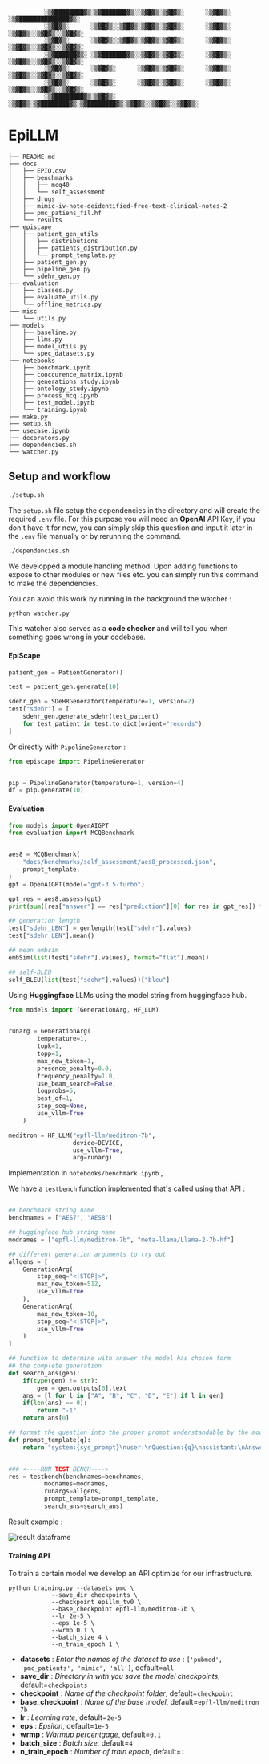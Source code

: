 ```
          ░▒▓████████▓▒░▒▓███████▓▒░░▒▓█▓▒░▒▓█▓▒░      ░▒▓█▓▒░      ░▒▓██████████████▓▒░  
          ░▒▓█▓▒░      ░▒▓█▓▒░░▒▓█▓▒░▒▓█▓▒░▒▓█▓▒░      ░▒▓█▓▒░      ░▒▓█▓▒░░▒▓█▓▒░░▒▓█▓▒░  
          ░▒▓█▓▒░      ░▒▓█▓▒░░▒▓█▓▒░▒▓█▓▒░▒▓█▓▒░      ░▒▓█▓▒░      ░▒▓█▓▒░░▒▓█▓▒░░▒▓█▓▒░   
          ░▒▓██████▓▒░ ░▒▓███████▓▒░░▒▓█▓▒░▒▓█▓▒░      ░▒▓█▓▒░      ░▒▓█▓▒░░▒▓█▓▒░░▒▓█▓▒░    
          ░▒▓█▓▒░      ░▒▓█▓▒░      ░▒▓█▓▒░▒▓█▓▒░      ░▒▓█▓▒░      ░▒▓█▓▒░░▒▓█▓▒░░▒▓█▓▒░     
          ░▒▓█▓▒░      ░▒▓█▓▒░      ░▒▓█▓▒░▒▓█▓▒░      ░▒▓█▓▒░      ░▒▓█▓▒░░▒▓█▓▒░░▒▓█▓▒░ 
          ░▒▓████████▓▒░▒▓█▓▒░      ░▒▓█▓▒░▒▓████████▓▒░▒▓████████▓▒░▒▓█▓▒░░▒▓█▓▒░░▒▓█▓▒░
```

# EpiLLM


```shell
├── README.md
├── docs
│   ├── EPIO.csv
│   ├── benchmarks
│   │   ├── mcq40
│   │   └── self_assessment
│   ├── drugs
│   ├── mimic-iv-note-deidentified-free-text-clinical-notes-2
│   ├── pmc_patiens_fil.hf
│   └── results
├── episcape
│   ├── patient_gen_utils
│   │   ├── distributions
│   │   ├── patients_distribution.py
│   │   └── prompt_template.py
│   ├── patient_gen.py
│   ├── pipeline_gen.py
│   └── sdehr_gen.py
├── evaluation
│   ├── classes.py
│   ├── evaluate_utils.py
│   └── offline_metrics.py
├── misc
│   └── utils.py
├── models
│   ├── baseline.py
│   ├── llms.py
│   ├── model_utils.py
│   └── spec_datasets.py
├── notebooks
│   ├── benchmark.ipynb
│   ├── cooccurence_matrix.ipynb
│   ├── generations_study.ipynb
│   ├── ontology_study.ipynb
│   ├── process_mcq.ipynb
│   ├── test_model.ipynb
│   └── training.ipynb
├── make.py
├── setup.sh
├── usecase.ipynb
├── decorators.py
├── dependencies.sh
└── watcher.py
```


## Setup and workflow


```bash
./setup.sh
```

The `setup.sh` file setup the dependencies in the directory and will create the required `.env` file. For this purpose you will need an **OpenAI** API Key, if you don't have it for now, you can simply skip this question and input it later in the `.env` file manually or by rerunning the command.


```bash
./dependencies.sh
```

We developped a module handling method. Upon adding functions to expose to other modules or new files etc. you can simply run this command to make the dependencies.

You can avoid this work by running in the background the watcher :

```bash
python watcher.py
```

This watcher also serves as a **code checker** and will tell you when something goes wrong in your codebase.

#### EpiScape

```python
patient_gen = PatientGenerator()

test = patient_gen.generate(10)

sdehr_gen = SDeHRGenerator(temperature=1, version=2)
test["sdehr"] = [
    sdehr_gen.generate_sdehr(test_patient)
    for test_patient in test.to_dict(orient="records")
]
```

Or directly with `PipelineGenerator` :

```python
from episcape import PipelineGenerator


pip = PipelineGenerator(temperature=1, version=4)
df = pip.generate(10)
```


#### Evaluation

```python
from models import OpenAIGPT
from evaluation import MCQBenchmark


aes8 = MCQBenchmark(
    "docs/benchmarks/self_assessment/aes8_processed.json",
    prompt_template,
)
gpt = OpenAIGPT(model="gpt-3.5-turbo")

gpt_res = aes8.assess(gpt)
print(sum([res["answer"] == res["prediction"][0] for res in gpt_res]) * 100 / len(gpt_res), "% accuracy for GPT-3.5")
```


```python
## generation length
test["sdehr_LEN"] = genlength(test["sdehr"].values)
test["sdehr_LEN"].mean()

## mean embsim
embSim(list(test["sdehr"].values), format="flat").mean()

## self-BLEU
self_BLEU(list(test["sdehr"].values))["bleu"]
```


Using **Huggingface** LLMs using the model string from huggingface hub.

```python
from models import (GenerationArg, HF_LLM)


runarg = GenerationArg(
        temperature=1,
        topk=1,
        topp=1,
        max_new_token=1,
        presence_penalty=0.0,
        frequency_penalty=1.0,
        use_beam_search=False,
        logprobs=5,
        best_of=1,
        stop_seq=None,
        use_vllm=True
    )

meditron = HF_LLM("epfl-llm/meditron-7b",
                  device=DEVICE,
                  use_vllm=True,
                  arg=runarg)
```


Implementation in `notebooks/benchmark.ipynb` , 

We have a `testbench` function implemented that's called using that API :

```python

## benchmark string name
benchnames = ["AES7", "AES8"]

## huggingface hub string name
modnames = ["epfl-llm/meditron-7b", "meta-llama/Llama-2-7b-hf"]

## different generation arguments to try out
allgens = [
    GenerationArg(
        stop_seq="<|STOP|>",
        max_new_token=512,
        use_vllm=True
    ),
    GenerationArg(
        max_new_token=10,
        stop_seq="<|STOP|>",
        use_vllm=True
    )
]

## function to determine with answer the model has chosen form
## the complete generation
def search_ans(gen):
    if(type(gen) != str):
        gen = gen.outputs[0].text
    ans = [l for l in ["A", "B", "C", "D", "E"] if l in gen]
    if(len(ans) == 0):
        return "-1"
    return ans[0]

## format the question into the proper prompt understandable by the model
def prompt_template(q):
    return "system:{sys_prompt}\nuser:\nQuestion:{q}\nassistant:\nAnswer:"


### <----RUN TEST BENCH---->
res = testbench(benchnames=benchnames,
          modnames=modnames,
          runargs=allgens,
          prompt_template=prompt_template,
          search_ans=search_ans)

```


Result example :


![result dataframe](docs/static/fataframe_testbench.png)



#### Training API

To train a certain model we develop an API optimize for our infrastructure.

```shell
python training.py --datasets pmc \
            --save_dir checkpoints \
            --checkpoint epillm_tv0 \
            --base_checkpoint epfl-llm/meditron-7b \
            --lr 2e-5 \
            --eps 1e-5 \
            --wrmp 0.1 \
            --batch_size 4 \
            --n_train_epoch 1 \
```


- **datasets** : *Enter the names of the dataset to use* : `['pubmed', 'pmc_patients', 'mimic', 'all']`, default=`all`
- **save_dir** : *Directory in with you save the model checkpoints*, default=`checkpoints`
- **checkpoint** : *Name of the checkpoint folder*, default=`checkpoint`
- **base_checkpoint** : *Name of the base model*, default=`epfl-llm/meditron 7b`
- **lr** : *Learning rate*, default=`2e-5`
- **eps** : *Epsilon*, default=`1e-5`
- **wrmp** : *Warmup percentgage*, default=`0.1`
- **batch_size** : *Batch size*, default=`4`
- **n_train_epoch** : *Number of train epoch*, default=`1`





